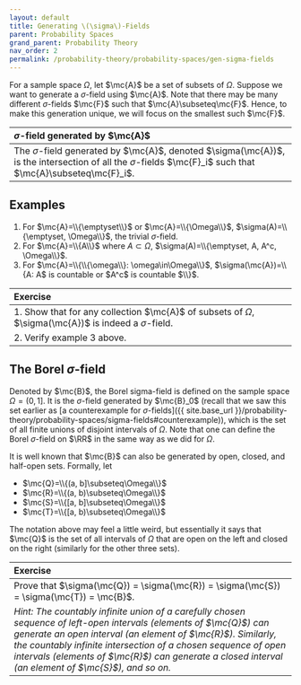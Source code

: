 ```yaml
---
layout: default
title: Generating \(\sigma\)-Fields
parent: Probability Spaces
grand_parent: Probability Theory
nav_order: 2
permalink: /probability-theory/probability-spaces/gen-sigma-fields
---
```


For a sample space $\Omega$, let $\mc{A}$ be a set of subsets of $\Omega$. Suppose we want to generate a $\sigma$-field using $\mc{A}$. Note that there may be many different $\sigma$-fields $\mc{F}$ such that $\mc{A}\subseteq\mc{F}$. Hence, to make this generation unique, we will focus on the smallest such $\mc{F}$.

| <span class="fs-4 text-green-100">$\sigma$-field generated by $\mc{A}$</span> |
|:---------------|
| The $\sigma$-field generated by $\mc{A}$, denoted $\sigma(\mc{A})$, is the intersection of all the $\sigma$-fields $\mc{F}_i$ such that $\mc{A}\subseteq\mc{F}_i$. |

## Examples
1. For $\mc{A}=\\{\emptyset\\}$ or $\mc{A}=\\{\Omega\\}$, $\sigma(A)=\\{\emptyset, \Omega\\}$, the trivial $\sigma$-field.
2. For $\mc{A}=\\{A\\}$ where $A\subset\Omega$, $\sigma(A)=\\{\emptyset, A, A^c, \Omega\\}$.
3. For $\mc{A}=\\{\\{\omega\\}: \omega\in\Omega\\}$, $\sigma(\mc{A})=\\{A: A$ is countable or $A^c$ is countable $\\}$.

| <span class="fs-4 text-green-100">Exercise</span> |
|:---------------|
| 1. Show that for any collection $\mc{A}$ of subsets of $\Omega$, $\sigma(\mc{A})$ is indeed a $\sigma$-field. |
| 2. Verify example 3 above. |

## The Borel $\sigma$-field
Denoted by <span class="text-blue-100">$\mc{B}$</span>, the Borel sigma-field is defined on the sample space $\Omega=(0,1]$. It is the <span class="text-blue-100">$\sigma$-field generated by $\mc{B}_0$</span> (recall that we saw this set earlier as [a counterexample for $\sigma$-fields]({{ site.base_url }}/probability-theory/probability-spaces/sigma-fields#counterexample)), which is the set of all finite unions of disjoint intervals of $\Omega$. Note that one can define the Borel $\sigma$-field on $\RR$ in the same way as we did for $\Omega$.

It is well known that <span class="text-blue-100">$\mc{B}$ can also be generated by open, closed, and half-open sets</span>. Formally, let
- $\mc{Q}=\\{(a, b]\subseteq\Omega\\}$
- $\mc{R}=\\{(a, b)\subseteq\Omega\\}$
- $\mc{S}=\\{[a, b]\subseteq\Omega\\}$
- $\mc{T}=\\{[a, b)\subseteq\Omega\\}$

The notation above may feel a little weird, but essentially it says that $\mc{Q}$ is the set of all intervals of $\Omega$ that are open on the left and closed on the right (similarly for the other three sets).

| <span class="fs-4 text-green-100">Exercise</span> |
|:---------------|
| Prove that $\sigma(\mc{Q}) = \sigma(\mc{R}) = \sigma(\mc{S}) = \sigma(\mc{T}) = \mc{B}$. |
| *<span class="text-blue-100">Hint:</span> The countably infinite union of a carefully chosen sequence of left-open intervals (elements of $\mc{Q}$) can generate an open interval (an element of $\mc{R}$). Similarly, the countably infinite intersection of a chosen sequence of open intervals (elements of $\mc{R}$) can generate a closed interval (an element of $\mc{S}$), and so on.* |
